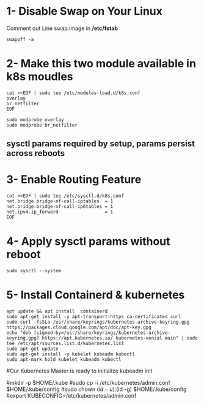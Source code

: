 # 1- Disable Swap on Your Linux 
Comment out Line swap.image in **/etc/fstab**
```
swapoff -a 
```
# 2- Make this two module available in k8s moudles
```
cat <<EOF | sudo tee /etc/modules-load.d/k8s.conf
overlay
br_netfilter
EOF
```
```
sudo modprobe overlay
sudo modprobe br_netfilter
```
## sysctl params required by setup, params persist across reboots
# 3- Enable Routing Feature 

```
cat <<EOF | sudo tee /etc/sysctl.d/k8s.conf
net.bridge.bridge-nf-call-iptables  = 1
net.bridge.bridge-nf-call-ip6tables = 1
net.ipv4.ip_forward                 = 1
EOF
```

# 4- Apply sysctl params without reboot
```
sudo sysctl --system
```
# 5- Install Containerd & kubernetes
```
apt update && apt install  containerd
sudo apt-get install -y apt-transport-https ca-certificates curl
sudo curl -fsSLo /usr/share/keyrings/kubernetes-archive-keyring.gpg https://packages.cloud.google.com/apt/doc/apt-key.gpg
echo "deb [signed-by=/usr/share/keyrings/kubernetes-archive-keyring.gpg] https://apt.kubernetes.io/ kubernetes-xenial main" | sudo tee /etc/apt/sources.list.d/kubernetes.list
sudo apt-get update
sudo apt-get install -y kubelet kubeadm kubectl
sudo apt-mark hold kubelet kubeadm kubectl
```
#Our Kubernetes Master is ready to  initialize kubeadm init 

#mkdir -p $HOME/.kube
#sudo cp -i /etc/kubernetes/admin.conf $HOME/.kube/config
#sudo chown $(id -u):$(id -g) $HOME/.kube/config
#export KUBECONFIG=/etc/kubernetes/admin.conf

